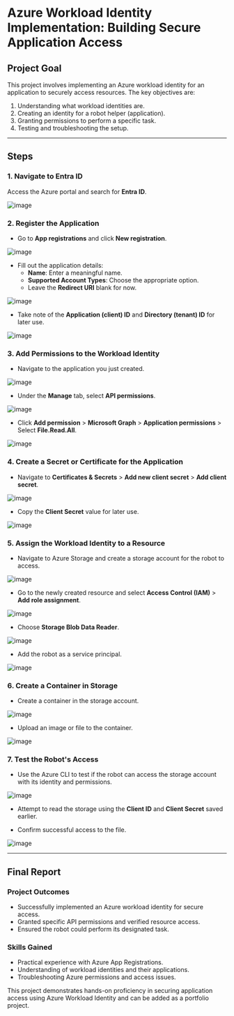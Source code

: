 # Azure Workload Identity Implementation: Building Secure Application Access

## Project Goal
This project involves implementing an Azure workload identity for an application to securely access resources. The key objectives are:

1. Understanding what workload identities are.
2. Creating an identity for a robot helper (application).
3. Granting permissions to perform a specific task.
4. Testing and troubleshooting the setup.

---

## Steps

### 1. Navigate to Entra ID
Access the Azure portal and search for **Entra ID**.

![image](https://github.com/user-attachments/assets/8209ef17-1397-46b4-a11a-60967bbecc80)

### 2. Register the Application
- Go to **App registrations** and click **New registration**.

![image](https://github.com/user-attachments/assets/dcbf3356-7b55-4861-af70-c35462ba323d)

- Fill out the application details:
  - **Name**: Enter a meaningful name.
  - **Supported Account Types**: Choose the appropriate option.
  - Leave the **Redirect URI** blank for now.

![image](https://github.com/user-attachments/assets/2e53fe35-9470-4b8c-897a-2c8c8010caf5)

- Take note of the **Application (client) ID** and **Directory (tenant) ID** for later use.

![image](https://github.com/user-attachments/assets/96dc42df-232e-448e-8677-53454b09563a)

### 3. Add Permissions to the Workload Identity
- Navigate to the application you just created.

![image](https://github.com/user-attachments/assets/709f66ce-335a-4628-9421-ca458f121a63)

- Under the **Manage** tab, select **API permissions**.

![image](https://github.com/user-attachments/assets/963c036d-053c-49c0-990d-ee7182d59570)

- Click **Add permission** > **Microsoft Graph** > **Application permissions** > Select **File.Read.All**.

![image](https://github.com/user-attachments/assets/bf56168a-2a61-4219-96bd-94c1576b9467)

### 4. Create a Secret or Certificate for the Application
- Navigate to **Certificates & Secrets** > **Add new client secret** > **Add client secret**.

![image](https://github.com/user-attachments/assets/61cae599-0abc-4d5d-9325-6b677e9cc56b)

- Copy the **Client Secret** value for later use.

![image](https://github.com/user-attachments/assets/218bf7fd-2972-4eaa-8c03-4c74698421fb)

### 5. Assign the Workload Identity to a Resource
- Navigate to Azure Storage and create a storage account for the robot to access.

![image](https://github.com/user-attachments/assets/277c7c83-7ae2-4c9e-b9eb-72f6b0e4dc85)

- Go to the newly created resource and select **Access Control (IAM)** > **Add role assignment**.

![image](https://github.com/user-attachments/assets/0d642b4b-bcd1-4a29-9a2d-3c3008d102a7)

- Choose **Storage Blob Data Reader**.

![image](https://github.com/user-attachments/assets/f0fbacd1-ceb6-4a09-b100-bba41ba3021f)

- Add the robot as a service principal.

![image](https://github.com/user-attachments/assets/26650945-cfb6-40dc-9f18-0f64601ecffe)

### 6. Create a Container in Storage
- Create a container in the storage account.

![image](https://github.com/user-attachments/assets/53acdd4b-6537-40be-b059-c1a0c48a70cc)

- Upload an image or file to the container.

![image](https://github.com/user-attachments/assets/37b448ad-2fcc-4939-9d9e-297af53924f8)

### 7. Test the Robot's Access
- Use the Azure CLI to test if the robot can access the storage account with its identity and permissions.

![image](https://github.com/user-attachments/assets/c9713070-a3ba-4f38-9a2e-9279ccfd4c10)

- Attempt to read the storage using the **Client ID** and **Client Secret** saved earlier.

- Confirm successful access to the file.

![image](https://github.com/user-attachments/assets/48a02c0e-c19b-4be6-9e63-3a0ae6fcb2fa)

---

## Final Report

### Project Outcomes
- Successfully implemented an Azure workload identity for secure access.
- Granted specific API permissions and verified resource access.
- Ensured the robot could perform its designated task.

### Skills Gained
- Practical experience with Azure App Registrations.
- Understanding of workload identities and their applications.
- Troubleshooting Azure permissions and access issues.

This project demonstrates hands-on proficiency in securing application access using Azure Workload Identity and can be added as a portfolio project.




























